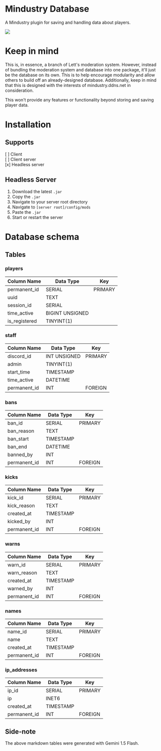 # Mindustry Database
A Mindustry plugin for saving and handling data about players.

[![](https://jitpack.io/v/BnDLett/moderation_system.svg)](https://jitpack.io/#BnDLett/moderation_system)

# Keep in mind
This is, in essence, a branch of Lett's moderation system. However, instead of
bundling the moderation system and database into one package, it'll just be
the database on its own. This is to help encourage modularity and allow others
to build off an already-designed database. Additionally, keep in mind that
this is designed with the interests of mindustry.ddns.net in consideration.

This won't provide any features or functionality beyond storing and saving
player data.

# Installation
## Supports
[ ] Client <br>
[ ] Client server <br>
[x] Headless server

## Headless Server
1. Download the latest `.jar`
2. Copy the `.jar`
3. Navigate to your server root directory
4. Navigate to `[server root]/config/mods`
5. Paste the `.jar`
6. Start or restart the server

# Database schema
## Tables
### players

| Column Name    | Data Type       | Key       |
|----------------|-----------------|-----------|
| permanent_id   | SERIAL          | PRIMARY   | 
| uuid           | TEXT            |           |
| session_id     | SERIAL          |           |
| time_active    | BIGINT UNSIGNED |           |
| is_registered  | TINYINT(1)      |           |

### staff

| Column Name  | Data Type      | Key      |
|--------------|----------------|----------|
| discord_id   | INT UNSIGNED   | PRIMARY  |
| admin        | TINYINT(1)     |          |
| start_time   | TIMESTAMP      |          |
| time_active  | DATETIME       |          |
| permanent_id | INT            | FOREIGN  | 

### bans

| Column Name  | Data Type | Key     |
|--------------|-----------|---------|
| ban_id       | SERIAL    | PRIMARY |
| ban_reason   | TEXT      |         |
| ban_start    | TIMESTAMP |         |
| ban_end      | DATETIME  |         |
| banned_by    | INT       |         |
| permanent_id | INT       | FOREIGN |

### kicks

| Column Name  | Data Type | Key      |
|--------------|-----------|----------|
| kick_id      | SERIAL    | PRIMARY  |
| kick_reason  | TEXT      |          |
| created_at   | TIMESTAMP |          |
| kicked_by    | INT       |          |
| permanent_id | INT       | FOREIGN  |

### warns

| Column Name  | Data Type | Key       |
|--------------|-----------|-----------|
| warn_id      | SERIAL    | PRIMARY   |
| warn_reason  | TEXT      |           |
| created_at   | TIMESTAMP |           |
| warned_by    | INT       |           |
| permanent_id | INT       | FOREIGN   |

### names

| Column Name  | Data Type | Key     |
|--------------|-----------|---------|
| name_id      | SERIAL    | PRIMARY |
| name         | TEXT      |         |
| created_at   | TIMESTAMP |         |
| permanent_id | INT       | FOREIGN |

### ip_addresses

| Column Name  | Data Type  | Key      |
|--------------|------------|----------|
| ip_id        | SERIAL     | PRIMARY  |
| ip           | INET6      |          |
| created_at   | TIMESTAMP  |          |
| permanent_id | INT        | FOREIGN  |

## Side-note
The above markdown tables were generated with Gemini 1.5 Flash.
